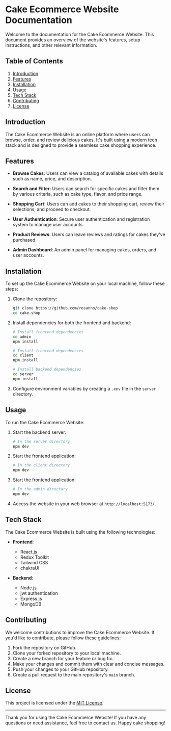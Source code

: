 # Cake Ecommerce Website Documentation

Welcome to the documentation for the Cake Ecommerce Website. This document provides an overview of the website's features, setup instructions, and other relevant information.

## Table of Contents

1. [Introduction](#introduction)
2. [Features](#features)
3. [Installation](#installation)
4. [Usage](#usage)
5. [Tech Stack](#tech-stack)
6. [Contributing](#contributing)
7. [License](#license)

## Introduction

The Cake Ecommerce Website is an online platform where users can browse, order, and review delicious cakes. It's built using a modern tech stack and is designed to provide a seamless cake shopping experience.

## Features

- **Browse Cakes**: Users can view a catalog of available cakes with details such as name, price, and description.

- **Search and Filter**: Users can search for specific cakes and filter them by various criteria, such as cake type, flavor, and price range.

- **Shopping Cart**: Users can add cakes to their shopping cart, review their selections, and proceed to checkout.

- **User Authentication**: Secure user authentication and registration system to manage user accounts.

- **Product Reviews**: Users can leave reviews and ratings for cakes they've purchased.

- **Admin Dashboard**: An admin panel for managing cakes, orders, and user accounts.

## Installation

To set up the Cake Ecommerce Website on your local machine, follow these steps:

1. Clone the repository:

    ```bash
    git clone https://github.com/rosanno/cake-shop
    cd cake-shop
    ```

2. Install dependencies for both the frontend and backend:

    ```bash
    # Install frontend dependencies
    cd admin
    npm install

    # Install frontend dependencies
    cd client
    npm install

    # Install backend dependencies
    cd server
    npm install
    ```

3. Configure environment variables by creating a `.env` file in the `server` directory.

## Usage

To run the Cake Ecommerce Website:

1. Start the backend server:

    ```bash
    # In the server directory
    npm dev
    ```

2. Start the frontend application:

    ```bash
    # In the client directory
    npm dev
    ```

3. Start the frontend application:

    ```bash
    # In the admin directory
    npm dev
    ```

4. Access the website in your web browser at `http://localhost:5173/`.

## Tech Stack

The Cake Ecommerce Website is built using the following technologies:

- **Frontend**:
  - React.js
  - Redux Toolkit
  - Tailwind CSS
  - chakraUI

- **Backend**:
  - Node.js
  - jwt authentication
  - Express.js
  - MongoDB

## Contributing

We welcome contributions to improve the Cake Ecommerce Website. If you'd like to contribute, please follow these guidelines:

1. Fork the repository on GitHub.
2. Clone your forked repository to your local machine.
3. Create a new branch for your feature or bug fix.
4. Make your changes and commit them with clear and concise messages.
5. Push your changes to your GitHub repository.
6. Create a pull request to the main repository's `main` branch.

## License

This project is licensed under the [MIT License](LICENSE).

---

Thank you for using the Cake Ecommerce Website! If you have any questions or need assistance, feel free to contact us. Happy cake shopping!
